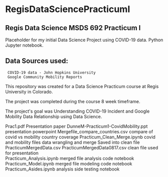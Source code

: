 # RegisDataSciencePracticumI
## Regis Data Science MSDS 692 Practicum I

Placeholder for my initial Data Science Project using COVID-19 data. 
Python Jupyter notebook.

## Data Sources used:

     COVID-19 data - John Hopkins University
     Google Community Mobility Reports


This repository was created for a Data Science Practicum course at Regis University in Colorado. 

The project was completed during the course 8 week timeframe.

The project's goal was Understanding COVID-19 Incident and Google Mobility Data Relationship using Data Science.


Prac1.pdf				               Presentation paper
DunneM-Practicum1-CovidMobility.ppt	presentation powerpoint
Mergefile_compare_countries.csv	     compare of covid vs mobility country coverage
Practicum_Clean_Merge.ipynb	          covid and mobility files data wrangling and merge
                                        Saved into clean file PracticumMergedData.csv
PracticumMergedData0817.csv	     clean file used for presentation		
Practicum_Analysis.ipynb		     merged file analysis code notebook
Practicum_Model.ipynb		     merged file modeling code notebook
Practicum_Asides.ipynb		     analysis side testing notebook
